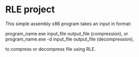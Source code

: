 # RLE project

This simple assembly x86 program takes an input in format:

program_name.exe input_file output_file (compression), or
program_name.exe -d input_file output_file (decompression), 

to compress or decompress file using RLE.